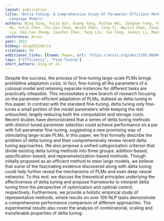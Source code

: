 ```yaml
---
layout: publication
title: 'Delta Tuning: A Comprehensive Study Of Parameter Efficient Methods For Pre-trained
  Language Models'
authors: Ning Ding, Yujia Qin, Guang Yang, Fuchao Wei, Zonghan Yang, Yusheng Su, Shengding
  Hu, Yulin Chen, Chi-min Chan, Weize Chen, Jing Yi, Weilin Zhao, Xiaozhi Wang, Zhiyuan
  Liu, Hai-tao Zheng, Jianfei Chen, Yang Liu, Jie Tang, Juanzi Li, Maosong Sun
conference: Arxiv
year: 2022
bibkey: ding2022delta
citations: 99
additional_links: [{name: Paper, url: 'https://arxiv.org/abs/2203.06904'}]
tags: ["Efficiency", "Fine-Tuning"]
short_authors: Ding et al.
---
```

Despite the success, the process of fine-tuning large-scale PLMs brings
prohibitive adaptation costs. In fact, fine-tuning all the parameters of a
colossal model and retaining separate instances for different tasks are
practically infeasible. This necessitates a new branch of research focusing on
the parameter-efficient adaptation of PLMs, dubbed as delta tuning in this
paper. In contrast with the standard fine-tuning, delta tuning only fine-tunes
a small portion of the model parameters while keeping the rest untouched,
largely reducing both the computation and storage costs. Recent studies have
demonstrated that a series of delta tuning methods with distinct tuned
parameter selection could achieve performance on a par with full-parameter
fine-tuning, suggesting a new promising way of stimulating large-scale PLMs. In
this paper, we first formally describe the problem of delta tuning and then
comprehensively review recent delta tuning approaches. We also propose a
unified categorization criterion that divide existing delta tuning methods into
three groups: addition-based, specification-based, and reparameterization-based
methods. Though initially proposed as an efficient method to steer large
models, we believe that some of the fascinating evidence discovered along with
delta tuning could help further reveal the mechanisms of PLMs and even deep
neural networks. To this end, we discuss the theoretical principles underlying
the effectiveness of delta tuning and propose frameworks to interpret delta
tuning from the perspective of optimization and optimal control, respectively.
Furthermore, we provide a holistic empirical study of representative methods,
where results on over 100 NLP tasks demonstrate a comprehensive performance
comparison of different approaches. The experimental results also cover the
analysis of combinatorial, scaling and transferable properties of delta tuning.